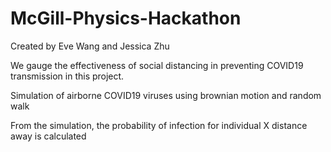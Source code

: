 # McGill-Physics-Hackathon
Created by Eve Wang and Jessica Zhu

We gauge the effectiveness of social distancing in preventing COVID19 transmission in this project.

Simulation of airborne COVID19 viruses using brownian motion and random walk 

From the simulation, the probability of infection for individual X distance away is calculated
